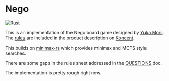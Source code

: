 Nego
==

[![Rust](https://github.com/thomasmarsh/nego/actions/workflows/rust.yml/badge.svg)](https://github.com/thomasmarsh/nego/actions/workflows/rust.yml)

This is an implementation of the Nego board game designed by
[Yuka Morii](http://www.yuka-design.com). The [rules](doc/nego-rule.pdf)
are included in the product description on [Koncent](https://koncent.jp/view/item/000000001904).


This builds on [minimax-rs](https://docs.rs/crate/minimax/latest) which
provides minimax and MCTS style searches.

There are some gaps in the rules sheet addressed in the
[QUESTIONS](doc/QUESTIONS.md) doc.

The implementation is pretty rough right now.
